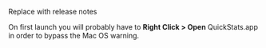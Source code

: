 Replace with release notes

On first launch you will probably have to **Right Click > Open** QuickStats.app in order to bypass the Mac OS warning.
